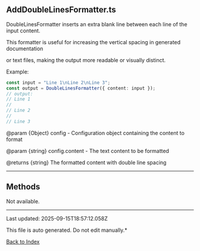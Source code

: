 ## AddDoubleLinesFormatter.ts





 DoubleLinesFormatter inserts an extra blank line between each line of the input content.



 This formatter is useful for increasing the vertical spacing in generated documentation

 or text files, making the output more readable or visually distinct.



 Example:

 ```typescript
 const input = "Line 1\nLine 2\nLine 3";
 const output = DoubleLinesFormatter({ content: input });
 // output:
 // Line 1
 //
 // Line 2
 //
 // Line 3
 ```


 @param {Object} config - Configuration object containing the content to format

 @param {string} config.content - The text content to be formatted

 @returns {string} The formatted content with double line spacing

 



---



## Methods



Not available.



---



Last updated: 2025-09-15T18:57:12.058Z



This file is auto generated. Do not edit manually.*



[Back to Index](./index.md)